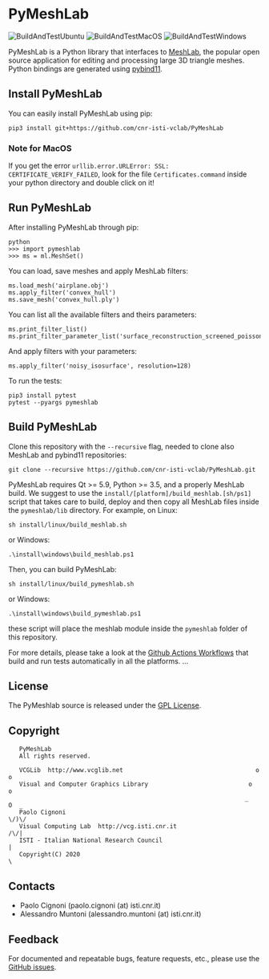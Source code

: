 # PyMeshLab

![BuildAndTestUbuntu](https://github.com/cnr-isti-vclab/PyMeshLab/workflows/BuildAndTestUbuntu/badge.svg)
![BuildAndTestMacOS](https://github.com/cnr-isti-vclab/PyMeshLab/workflows/BuildAndTestMacOS/badge.svg)
![BuildAndTestWindows](https://github.com/cnr-isti-vclab/PyMeshLab/workflows/BuildAndTestWindows/badge.svg)

PyMeshLab is a Python library that interfaces to [MeshLab](https://github.com/cnr-isti-vclab/meshlab), the popular open source application for editing and processing large 3D triangle meshes. Python bindings are generated using [pybind11](https://github.com/pybind/pybind11).

## Install PyMeshLab

You can easily install PyMeshLab using pip:
```
pip3 install git+https://github.com/cnr-isti-vclab/PyMeshLab
```
### Note for MacOS
If you get the error ```urllib.error.URLError: SSL: CERTIFICATE_VERIFY_FAILED```, look for the file ```Certificates.command``` inside your python directory and double click on it!

## Run PyMeshLab

After installing PyMeshLab through pip:
```
python
>>> import pymeshlab
>>> ms = ml.MeshSet()
```
You can load, save meshes and apply MeshLab filters:
```
ms.load_mesh('airplane.obj')
ms.apply_filter('convex_hull')
ms.save_mesh('convex_hull.ply')
```
You can list all the available filters and theirs parameters:
```
ms.print_filter_list()
ms.print_filter_parameter_list('surface_reconstruction_screened_poisson')
```
And apply filters with your parameters:
```
ms.apply_filter('noisy_isosurface', resolution=128)
```

To run the tests:
```
pip3 install pytest
pytest --pyargs pymeshlab
```

## Build PyMeshLab

Clone this repository with the `--recursive` flag, needed to clone also MeshLab and pybind11 repositories:

```
git clone --recursive https://github.com/cnr-isti-vclab/PyMeshLab.git
```
PyMeshLab requires Qt >= 5.9, Python >= 3.5, and a properly MeshLab build. We suggest to use the `install/[platform]/build_meshlab.[sh/ps1]` script that takes care to build, deploy and then copy all MeshLab files inside the `pymeshlab/lib` directory. For example, on Linux:

```
sh install/linux/build_meshlab.sh
```
or Windows:
```
.\install\windows\build_meshlab.ps1
```
Then, you can build PyMeshLab:
```
sh install/linux/build_pymeshlab.sh
```
or Windows:
```
.\install\windows\build_pymeshlab.ps1
```
these script will place the meshlab module inside the `pymeshlab` folder of this repository.

For more details, please take a look at the [Github Actions Workflows](https://github.com/cnr-isti-vclab/PyMeshLab/tree/master/.github/workflows) that build and run tests automatically in all the platforms.
...

## License

 The PyMeshlab source is released under the [GPL License](LICENSE).
 
## Copyright

```
   PyMeshLab
   All rights reserved.

   VCGLib  http://www.vcglib.net                                     o o
   Visual and Computer Graphics Library                            o     o
                                                                  _   O  _
   Paolo Cignoni                                                    \/)\/
   Visual Computing Lab  http://vcg.isti.cnr.it                    /\/|
   ISTI - Italian National Research Council                           |
   Copyright(C) 2020                                                  \
```

## Contacts

 - Paolo Cignoni (paolo.cignoni (at) isti.cnr.it)
 - Alessandro Muntoni (alessandro.muntoni (at) isti.cnr.it)

## Feedback

For documented and repeatable bugs, feature requests, etc., please use the [GitHub issues](https://github.com/cnr-isti-vclab/PyMeshLab/issues).
